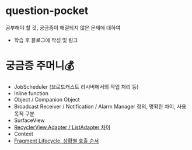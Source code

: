 # question-pocket                   
공부해야 할 것, 궁금증이 해결되지 않은 문제에 대하여                    
* 학습 후 블로그에 작성 및 링크               
                                
# 궁금증 주머니💰                               
* JobScheduler (브로드캐스트 리시버에서의 작업 처리 등)                        
* Inline function                         
* Object / Companion Object                     
* Broadcast Receiver / Notification / Alarm Manager 정의, 명확한 차이, 사용목적 구분               
* SurfaceView            
* [RecyclerView.Adapter / ListAdapter 차이](https://hungseong.tistory.com/24)                   
* Context                                                                  
* [Fragment Lifecycle, 상황별 호출 순서](https://hungseong.tistory.com/25?category=518367)                      
